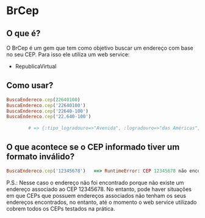 # BrCep

## O que é?

O BrCep é um gem que tem como objetivo buscar um endereço com base no seu CEP. Para isso ele utiliza um web service:

* RepublicaVirtual

## Como usar?

```ruby
BuscaEndereco.cep(22640100) 
BuscaEndereco.cep('22640100') 
BuscaEndereco.cep('22640-100') 
BuscaEndereco.cep('22.640-100') 
        
        # => {:tipo_logradouro=>"Avenida", :logradouro=>"das Américas", :bairro=>"Barra da Tijuca", :cidade=>"Rio de Janeiro", :uf=>"RJ", :cep=>"22640100"} 
```

## O que acontece se o CEP informado tiver um formato inválido?

```ruby
BuscaEndereco.cep('12345678')   ==> RuntimeError: CEP 12345678 não encontrado.
```

P.S.: Nesse caso o endereço não foi encontrado porque não existe um endereço associado ao CEP 12345678. No entanto, pode haver situações em que CEPs que possuem endereços associados não tenham os seus endereços encontrados, no entanto, até o momento o web service utilizado cobrem todos os CEPs testados na prática.
